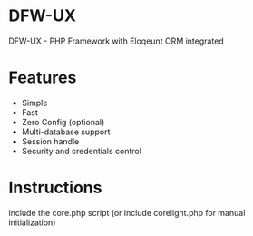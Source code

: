 # DFW-UX
DFW-UX  - PHP Framework with Eloqeunt ORM integrated

# Features
  - Simple
  - Fast
  - Zero Config (optional)
  - Multi-database support
  - Session handle
  - Security and credentials control
  
# Instructions
  include the core.php script (or include corelight.php for manual initialization)
  
